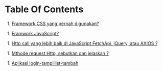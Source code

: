 # Table Of Contents
  
 ​  ​1.​ [​​Framework CSS yang pernah digunakan?](#types) 

 ​  ​1.​ [​Framwork JavaScript?​](#references) 

 ​  ​1.​ [​Http call yang lebih baik di JavaScript FetchApi, jQuery, atau AXIOS ?](#objects)
 
 ​  ​1.​ [​Mthode request Http, sebutkan dan jelaskan ?](#arrays) 

 ​  ​1.​ [Aplikasi login-tampillist-tambah​​](#destructuring)
